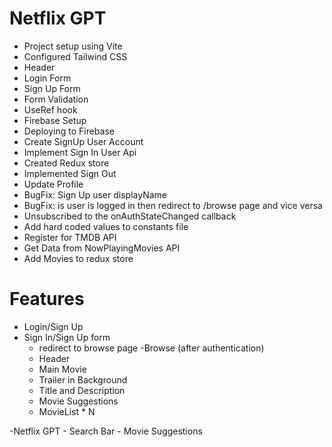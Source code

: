 # Netflix GPT

- Project setup using Vite
- Configured Tailwind CSS
- Header
- Login Form
- Sign Up Form
- Form Validation
- UseRef hook
- Firebase Setup
- Deploying to Firebase
- Create SignUp User Account
- Implement Sign In User Api
- Created Redux store
- Implemented Sign Out
- Update Profile
- BugFix: Sign Up user displayName
- BugFix: is user is logged in then redirect to /browse page and vice versa
- Unsubscribed to the onAuthStateChanged callback
- Add hard coded values to constants file
- Register for TMDB API
- Get Data from NowPlayingMovies API
- Add Movies to redux store

# Features

- Login/Sign Up
- Sign In/Sign Up form
  - redirect to browse page
    -Browse (after authentication)
  - Header
  - Main Movie
  - Trailer in Background
  - Title and Description
  - Movie Suggestions
  - MovieList \* N

-Netflix GPT - Search Bar - Movie Suggestions
